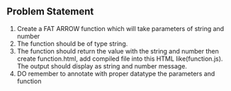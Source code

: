 ## Problem Statement

1. Create a FAT ARROW function which will take parameters of string and number
2. The function should be of type string.
3. The function should return the value with the string and number then create
function.html, add compiled file into this HTML like(function.js). The output should
display as string and number message.
4. DO remember to annotate with proper datatype the parameters and function